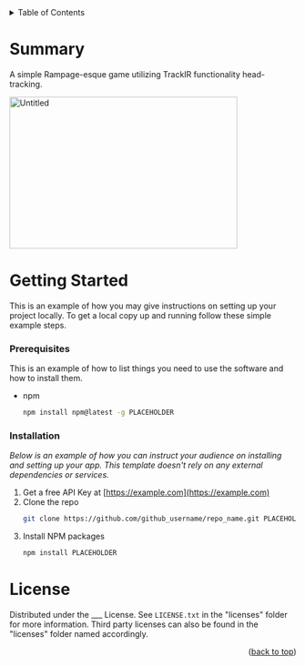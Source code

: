 <!-- TABLE OF CONTENTS -->
<details>
  <summary>Table of Contents</summary>
  <ol>
    <li><a href="#summary">Summary</a></li>
    <li>
      <a href="#getting-started">Getting Started</a>
      <ul>
        <li><a href="#prerequisites">Prerequisites</a></li>
        <li><a href="#installation">Installation</a></li>
      </ul>
    </li>
    <li><a href="#license">License</a></li>
  </ol>
</details>

<!-- SUMMARY -->
# Summary
A simple Rampage-esque game utilizing TrackIR functionality head-tracking.

<img width="400" height="267" alt="Untitled" src="https://github.com/user-attachments/assets/0589deb6-9491-4761-8152-942183c4b22e" />



<!-- GETTING STARTED -->
# Getting Started

This is an example of how you may give instructions on setting up your project locally.
To get a local copy up and running follow these simple example steps.

### Prerequisites

This is an example of how to list things you need to use the software and how to install them.
* npm
  ```sh
  npm install npm@latest -g PLACEHOLDER
  ```

### Installation

_Below is an example of how you can instruct your audience on installing and setting up your app. This template doesn't rely on any external dependencies or services._

1. Get a free API Key at [https://example.com](https://example.com)
2. Clone the repo
   ```sh
   git clone https://github.com/github_username/repo_name.git PLACEHOLDER
   ```
3. Install NPM packages
   ```sh
   npm install PLACEHOLDER
   ```


<!-- LICENSE -->
# License

Distributed under the ___ License. 
See `LICENSE.txt` in the "licenses" folder for more information.
Third party licenses can also be found in the "licenses" folder named accordingly.


<p align="right">(<a href="#readme-top">back to top</a>)</p>
